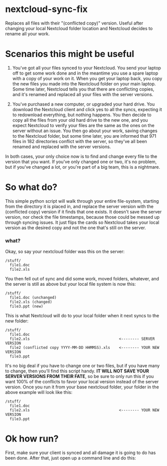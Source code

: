 # nextcloud-sync-fix
Replaces all files with their "(conflicted copy)" version. Useful after changing your local Nextcloud folder location and Nextcloud decides to rename all your work.

# Scenarios this might be useful

1. You've got all your files synced to your Nextcloud. You send your laptop off to get some work done and in the meantime you use a spare laptop with a copy of your work on it. When you get your laptop back, you copy the new files you made into the Nextcloud folder on your main laptop. Some time later, Nextcloud tells you that there are conflicting copies, and it's renamed and replaced all your files with the server versions. 

2. You've purchased a new computer, or upgraded your hard drive. You download the Nextcloud client and click yes to all the syncs, expecting it to redownload everything, but nothing happens. You then decide to copy all the files from your old hard drive to the new one, and you expect Nextcloud to verify your files are the same as the ones on the server without an issue. You then go about your work, saving changes to the Nextcloud folder, but some time later, you are informed that 971 files in 182 directories conflict with the server, so they've all been renamed and replaced with the server versions.

In both cases, your only choice now is to find and change every file to the version that you want. If you've only changed one or two, it's no problem, but if you've changed a lot, or you're part of a big team, this is a nightmare. 

# So what do?
This simple python script will walk through your entire file-system, starting from the directory it is placed in, and replace the server version with the (conflicted copy) version if it finds that one exists. It doesn't save the server version, nor check the file timestamps, because those could be messed up through syncing issues. It just flips the cards so Nextcloud takes your local version as the desired copy and not the one that's still on the server. 

### what?

Okay, so say your nextcloud folder was this on the server:
```
/stuff/
  file1.doc
  file2.xls
```

You then fell out of sync and did some work, moved folders, whatever, and the server is still as above but your local file system is now this:
```
/stuff/
  file1.doc (unchanged)
  file2.xls (changed)
  file3.ppt (new)
```
This is what Nextcloud will do to your local folder when it next syncs to the new folder:
```
/stuff/
  file1.doc
  file2.xls                                        <-------- SERVER VERSION
  file2 (conflicted copy YYYY-MM-DD HHMMSS).xls    <-------- YOUR NEW VERSION
  file3.ppt
```
It's no big deal if you have to change one or two files, but if you have many to change, then you'll find this script handy.
**IT WILL NOT SAVE YOUR SERVER VERSIONS FROM THEIR FATE**, so be sure to only run this if you want 100% of the conflicts to favor your local version instead of the server version. Once you run it from your base nextcloud folder, your folder in the above example will look like this:
```
/stuff/
  file1.doc
  file2.xls                                        <-------- YOUR NEW VERSION
  file3.ppt
```

# Ok how run?
First, make sure your client is synced and all damage it is going to do has been done.
After that, just open up a command line and do this:
```

```

